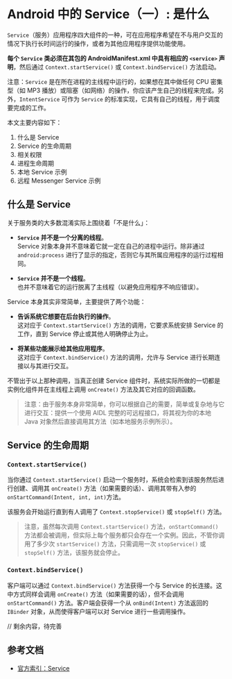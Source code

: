# Android 中的 Service（一）: 是什么

`Service`（服务）应用程序四大组件的一种，可在应用程序希望在不与用户交互的情况下执行长时间运行的操作，或者为其他应用程序提供功能使用。

**每个 `Service` 类必须在其包的 AndroidManifest.xml 中具有相应的 `<service>` 声明**，然后通过 `Context.startService()` 或 `Context.bindService()` 方法启动。

注意：`Service` 是在所在进程的主线程中运行的，如果想在其中做任何 CPU 密集型（如 MP3 播放）或阻塞（如网络）的操作，你应该产生自己的线程来完成。另外，`IntentService` 可作为 `Service` 的标准实现，它具有自己的线程，用于调度要完成的工作。

本文主要内容如下：

1. 什么是 Service
2. Service 的生命周期
3. 相关权限
4. 进程生命周期
5. 本地 Service 示例
6. 远程 Messenger Service 示例

## 什么是 Service

关于服务类的大多数混淆实际上围绕着「不是什么」：

* **`Service` 并不是一个分离的线程**。  
Service 对象本身并不意味着它就一定在自己的进程中运行。除非通过 `android:process` 进行了显示的指定，否则它与其所属应用程序的运行过程相同。

* **`Service` 并不是一个线程**。  
也并不意味着它的运行脱离了主线程（以避免应用程序不响应错误）。


Service 本身其实非常简单，主要提供了两个功能：

* **告诉系统它想要在后台执行的操作**。  
这对应于 `Context.startService()` 方法的调用，它要求系统安排 Service 的工作，直到 Service 停止或其他人明确停止为止。

* **将某些功能展示给其他应用程序**。  
这对应于 `Context.bindService()` 方法的调用，允许与 Service 进行长期连接以与其进行交互。

不管出于以上那种调用，当真正创建 Service 组件时，系统实际所做的一切都是实例化组件并在主线程上调用 `onCreate()` 方法及其它对应的回调函数。

> 注意：由于服务本身非常简单，你可以根据自己的需要，简单或复杂地与它进行交互：提供一个使用 AIDL 完整的可远程接口，将其视为你的本地 Java 对象然后直接调用其方法（如本地服务示例所示）。


## Service 的生命周期

### `Context.startService()`

当你通过 `Context.startService()` 启动一个服务时，系统会检索到该服务然后进行创建、调用其 `onCreate()` 方法（如果需要的话）、调用其带有入参的 `onStartCommand(Intent, int, int)`方法。

该服务会开始运行直到有人调用了 `Context.stopService()` 或 `stopSelf()` 方法。

> 注意，虽然每次调用 `Context.startService()` 方法，`onStartCommand()` 方法都会被调用，但实际上每个服务都只会存在一个实例。因此，不管你调用了多少次 `startService()` 方法，只需调用一次 `stopService()` 或 `stopSelf()` 方法，该服务就会停止。


### `Context.bindService()`

客户端可以通过 `Context.bindService()` 方法获得一个与 Service 的长连接。这中方式同样会调用 `onCreate()` 方法（如果需要的话），但不会调用 `onStartCommand()` 方法。客户端会获得一个从 `onBind(Intent)` 方法返回的 `IBinder` 对象，从而使得客户端可以对 Service 进行一些调用操作。


// 剩余内容，待完善

## 参考文档
* [官方索引：Service](https://developer.android.com/reference/android/app/Service)
